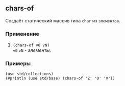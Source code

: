 ## chars-of
Создаёт статический массив типа `char` из `элементов`.

### Применение

1. `(chars-of v0 vN)`<br>
`v0` `vN` - _элементы_.

### Примеры

```pihta
(use std/collections)
(#println (use std/base) (chars-of 'Z' 'O' 'V'))
```